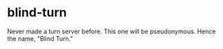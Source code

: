 # blind-turn

Never made a turn server before. This one will be pseudonymous. Hence the name, 
"Blind Turn."
